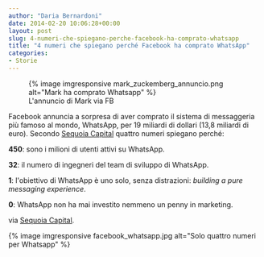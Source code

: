 ```yaml
---
author: "Daria Bernardoni"
date: 2014-02-20 10:06:28+00:00
layout: post
slug: 4-numeri-che-spiegano-perche-facebook-ha-comprato-whatsapp
title: "4 numeri che spiegano perché Facebook ha comprato WhatsApp"
categories:
- Storie
---
```


<figure>
{% image imgresponsive mark_zuckemberg_annuncio.png alt="Mark ha comprato Whatsapp" %}
<figcaption>L'annuncio di Mark via FB</figcaption>
</figure>

Facebook annuncia a sorpresa di aver comprato il sistema di messaggeria più famoso al mondo, WhatsApp, per 19 miliardi di dollari (13,8 miliardi di euro). Secondo [Sequoia Capital](http://sequoiacapital.tumblr.com/post/77211282835/four-numbers-that-explain-why-facebook-acquired) quattro numeri spiegano perché:

**450**: sono i milioni di utenti attivi su WhatsApp.

**32**: il numero di ingegneri del team di sviluppo di WhatsApp.

**1**: l'obiettivo di WhatsApp è uno solo, senza distrazioni: _building a pure messaging experience_.

**0**: WhatsApp non ha mai investito nemmeno un penny in marketing.

via [Sequoia Capital](http://sequoiacapital.tumblr.com/post/77211282835/four-numbers-that-explain-why-facebook-acquired).

{% image imgresponsive facebook_whatsapp.jpg alt="Solo quattro numeri per Whatsapp" %}
<figcaption></figcaption>